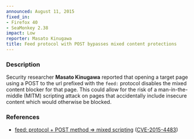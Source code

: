 ```yaml
---
announced: August 11, 2015
fixed_in:
- Firefox 40
- SeaMonkey 2.38
impact: Low
reporter: Masato Kinugawa
title: Feed protocol with POST bypasses mixed content protections
---
```


<h3>Description</h3>

<p>Security researcher <strong>Masato Kinugawa</strong> reported that opening a
target page using a POST to the url prefixed with the <code>feed:</code>
protocol disables the mixed content blocker for that page. This could allow for
the risk of a man-in-the-middle (MITM) scripting attack on pages that
accidentally include insecure content which would otherwise be blocked.
</p>


<h3>References</h3>

<ul>
  <li><a href="https://bugzilla.mozilla.org/show_bug.cgi?id=1148732">
       feed: protocol + POST method => mixed scripting</a>
(<a href="http://cve.mitre.org/cgi-bin/cvename.cgi?name=CVE-2015-4483"
class="ex-ref">CVE-2015-4483</a>)</li>
</ul>
